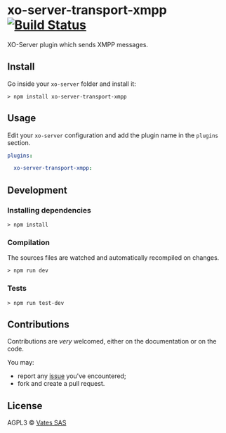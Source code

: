 # xo-server-transport-xmpp [![Build Status](https://travis-ci.org/vatesfr/xo-server-transport-xmpp.png?branch=master)](https://travis-ci.org/vatesfr/xo-server-transport-xmpp)

XO-Server plugin which sends XMPP messages.

## Install

Go inside your `xo-server` folder and install it:

```
> npm install xo-server-transport-xmpp
```

## Usage

Edit your `xo-server` configuration and add the plugin name in the `plugins` section.

```yaml
plugins:

  xo-server-transport-xmpp:
```

## Development

### Installing dependencies

```
> npm install
```

### Compilation

The sources files are watched and automatically recompiled on changes.

```
> npm run dev
```

### Tests

```
> npm run test-dev
```

## Contributions

Contributions are *very* welcomed, either on the documentation or on
the code.

You may:

- report any [issue](https://github.com/vatesfr/xo-server-transport-xmpp/issues)
  you've encountered;
- fork and create a pull request.

## License

AGPL3 © [Vates SAS](http://vates.fr)

